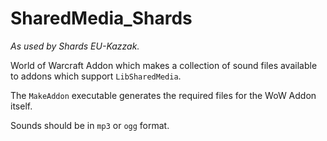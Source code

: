 # SharedMedia_Shards
*As used by Shards EU-Kazzak.*

World of Warcraft Addon which makes a collection of sound files available to addons which support `LibSharedMedia`.

The `MakeAddon` executable generates the required files for the WoW Addon itself.

Sounds should be in `mp3` or `ogg` format.